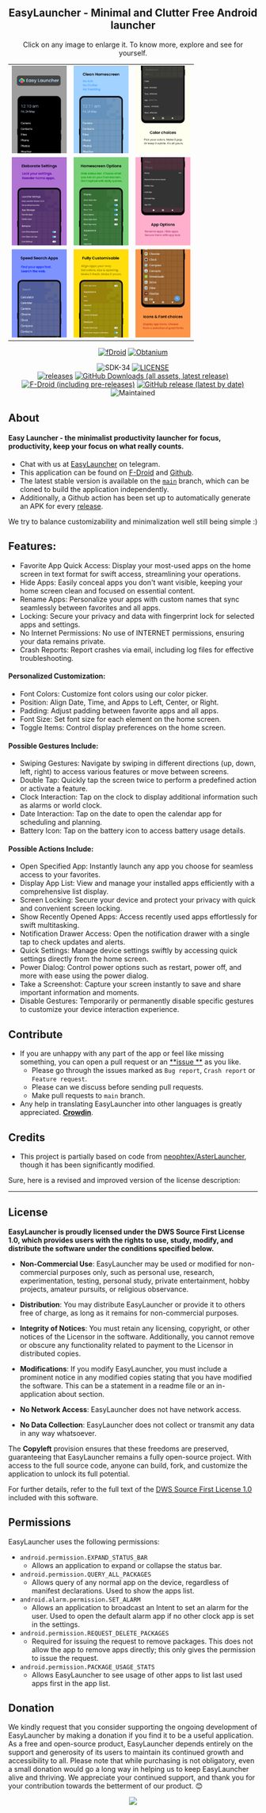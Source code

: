 <div align='center'>
	<h2>EasyLauncher - Minimal and Clutter Free Android launcher</h2>
    <table align='center'>
        Click on any image to enlarge it. To know more, explore and see for yourself.
        <tr>
            <td><img src='fastlane/metadata/android/en-US/images/phoneScreenshots/0.png' width='111' alt=""></td>
            <td><img src='fastlane/metadata/android/en-US/images/phoneScreenshots/1.png' width='111' alt=""></td>
            <td><img src='fastlane/metadata/android/en-US/images/phoneScreenshots/2.png' width='111' alt=""></td>
        </tr>
	    <tr>
            <td><img src='fastlane/metadata/android/en-US/images/phoneScreenshots/3.png' width='111' alt=""></td>
            <td><img src='fastlane/metadata/android/en-US/images/phoneScreenshots/4.png' width='111' alt=""></td>
            <td><img src='fastlane/metadata/android/en-US/images/phoneScreenshots/5.png' width='111' alt=""></td>
        </tr>
        <tr>
            <td><img src='fastlane/metadata/android/en-US/images/phoneScreenshots/6.png' width='111' alt=""></td>
            <td><img src='fastlane/metadata/android/en-US/images/phoneScreenshots/7.png' width='111' alt=""></td>
            <td><img src='fastlane/metadata/android/en-US/images/phoneScreenshots/8.png' width='111' alt=""></td>
	    </tr>
    </table>
    <p>
        <a href='https://f-droid.org/packages/app.easy.launcher'><img src='https://github.com/DroidWorksStudio/mLauncher/assets/9284733/a1e7c86f-1c76-46c0-9193-8fde9c9f531c' width="150" alt="fDroid"></a>
        <a href='http://apps.obtainium.imranr.dev/redirect.html?r=obtainium://add/https://github.com/DroidWorksStudio/EasyLauncher'><img src='https://github.com/DroidWorksStudio/mLauncher/assets/9284733/071cccfa-207b-45fb-8be4-7e668eeec4e5' width="150" alt="Obtanium"></a>
    </p>
</div>

<div align='center'>
    <p>
        <img src='https://img.shields.io/badge/Android-SDK_34-BD93F9?style=flat-square&logo=android&logoColor=white' alt="SDK-34">
        <a href='https://github.com/DroidWorksStudio/EasyLauncher/blob/main/LICENSE'><img src='https://img.shields.io/badge/DWS_Source_First_License_1.0-FF79C6?style=flat-square' alt="LICENSE"></a>
        <br>
        <a href='https://github.com/DroidWorksStudio/EasyLauncher/releases/latest'><img src='https://img.shields.io/github/downloads/DroidWorksStudio/EasyLauncher/total?color=50FA7B&style=flat-square' alt="releases"></a>
        <a href='https://github.com/DroidWorksStudio/EasyLauncher/releases/latest'><img src="https://img.shields.io/github/downloads/DroidWorksStudio/EasyLauncher/latest/total?color=50FA7B&style=flat-square" alt="GitHub Downloads (all assets, latest release)"></a>
        <br>
        <a href='https://gitlab.com/fdroid/fdroiddata/-/blob/master/metadata/app.easy.launcher.yml'><img alt="F-Droid (including pre-releases)" src="https://img.shields.io/f-droid/v/app.easy.launcher?color=FFB86C&style=flat-square"></a>
        <a href='https://github.com/DroidWorksStudio/EasyLauncher/releases/latest'><img alt="GitHub release (latest by date)" src="https://img.shields.io/github/v/release/DroidWorksStudio/EasyLauncher?color=FFB86C&style=flat-square"></a>
        <br>
        <img src='https://img.shields.io/badge/Maintained-yes-FF5555?style=flat-square' alt="Maintained">
    </p>
</div>

## About

#### Easy Launcher - the minimalist productivity launcher for focus, productivity, keep your focus on what really counts.

- Chat with us at [EasyLauncher](https://t.me/DroidWorksStudio) on telegram.
- This application can be found on [F-Droid](https://f-droid.org/packages/app.easy.launcher/) and [Github](https://github.com/HeCodes2Much/EasyLauncher/releases/).
- The latest stable version is available on the [`main`](https://github.com/HeCodes2Much/EasyLauncher/tree/main) branch, which can be cloned to build the application independently.
- Additionally, a Github action has been set up to automatically generate an APK for every [release](https://github.com/HeCodes2Much/EasyLauncher/releases).

We try to balance customizability and minimalization well still being simple :)</h3>

## Features:

- Favorite App Quick Access: Display your most-used apps on the home screen in text format for swift access, streamlining your operations.
- Hide Apps: Easily conceal apps you don't want visible, keeping your home screen clean and focused on essential content.
- Rename Apps: Personalize your apps with custom names that sync seamlessly between favorites and all apps.
- Locking: Secure your privacy and data with fingerprint lock for selected apps and settings.
- No Internet Permissions: No use of INTERNET permissions, ensuring your data remains private.
- Crash Reports: Report crashes via email, including log files for effective troubleshooting.

#### Personalized Customization:

- Font Colors: Customize font colors using our color picker.
- Position: Align Date, Time, and Apps to Left, Center, or Right.
- Padding: Adjust padding between favorite apps and all apps.
- Font Size: Set font size for each element on the home screen.
- Toggle Items: Control display preferences on the home screen.

#### Possible Gestures Include:

- Swiping Gestures: Navigate by swiping in different directions (up, down, left, right) to access various features or move between screens.
- Double Tap: Quickly tap the screen twice to perform a predefined action or activate a feature.
- Clock Interaction: Tap on the clock to display additional information such as alarms or world clock.
- Date Interaction: Tap on the date to open the calendar app for scheduling and planning.
- Battery Icon: Tap on the battery icon to access battery usage details.

#### Possible Actions Include:

- Open Specified App: Instantly launch any app you choose for seamless access to your favorites.
- Display App List: View and manage your installed apps efficiently with a comprehensive list display.
- Screen Locking: Secure your device and protect your privacy with quick and convenient screen locking.
- Show Recently Opened Apps: Access recently used apps effortlessly for swift multitasking.
- Notification Drawer Access: Open the notification drawer with a single tap to check updates and alerts.
- Quick Settings: Manage device settings swiftly by accessing quick settings directly from the home screen.
- Power Dialog: Control power options such as restart, power off, and more with ease using the power dialog.
- Take a Screenshot: Capture your screen instantly to save and share important information and moments.
- Disable Gestures: Temporarily or permanently disable specific gestures to customize your device interaction experience.

## Contribute

- If you are unhappy with any part of the app or feel like missing something, you can open a pull request or an [**issue
  **](https://github.com/HeCodes2Much/EasyLauncher/issues/new/choose) as you like.
    - Please go through the issues marked as `Bug report`, `Crash report` or `Feature request`.
    - Please can we discuss before sending pull requests.
    - Make pull requests to `main` branch.
- Any help in translating EasyLauncher into other languages is greatly appreciated. [**Crowdin**](https://crowdin.com/project/easy-launcher).

## Credits

- This project is partially based on code from [neophtex/AsterLauncher](https://github.com/neophtex/AsterLauncher), though it has been significantly modified.


Sure, here is a revised and improved version of the license description:

---

## License

**EasyLauncher is proudly licensed under the DWS Source First License 1.0, which provides users with the rights to use, study, modify, and distribute the software under the conditions specified below.**

- **Non-Commercial Use**: EasyLauncher may be used or modified for non-commercial purposes only, such as personal use, research, experimentation, testing, personal study, private entertainment, hobby projects, amateur pursuits, or religious observance.

- **Distribution**: You may distribute EasyLauncher or provide it to others free of charge, as long as it remains for non-commercial purposes.

- **Integrity of Notices**: You must retain any licensing, copyright, or other notices of the Licensor in the software. Additionally, you cannot remove or obscure any functionality related to payment to the Licensor in distributed copies.

- **Modifications**: If you modify EasyLauncher, you must include a prominent notice in any modified copies stating that you have modified the software. This can be a statement in a readme file or an in-application about section.

- **No Network Access**: EasyLauncher does not have network access.

- **No Data Collection**: EasyLauncher does not collect or transmit any data in any way whatsoever.

The **Copyleft** provision ensures that these freedoms are preserved, guaranteeing that EasyLauncher remains a fully open-source project. With access to the full source code, anyone can build, fork, and customize the application to unlock its full potential.

For further details, refer to the full text of the [DWS Source First License 1.0](LICENSE) included with this software.


## Permissions

EasyLauncher uses the following permissions:

- `android.permission.EXPAND_STATUS_BAR`
    - Allows an application to expand or collapse the status bar.
- `android.permission.QUERY_ALL_PACKAGES`
    - Allows query of any normal app on the device, regardless of manifest declarations. Used to show the apps list.
- `android.alarm.permission.SET_ALARM`
    - Allows an application to broadcast an Intent to set an alarm for the user. Used to open the default alarm app if no other clock app is set in the settings.
- `android.permission.REQUEST_DELETE_PACKAGES`
    - Required for issuing the request to remove packages. This does not allow the app to remove apps directly; this only gives the permission to issue the request.
- `android.permission.PACKAGE_USAGE_STATS`
    - Allows EasyLauncher to see usage of other apps to list last used apps first in the app list.

## Donation

We kindly request that you consider supporting the ongoing development of EasyLauncher by making a donation if you find it to be a useful application. As a free and open-source
product, EasyLauncher depends entirely on the support and generosity of its users to maintain its continued growth and accessibility to all. Please note that while purchasing is
not obligatory, even a small donation would go a long way in helping us to keep EasyLauncher alive and thriving. We appreciate your continued support, and thank you for your
contribution towards the betterment of our product. 😊

<div align='center'>
<a href="https://www.buymeacoffee.com/HeCodes2Much"><img src="https://img.buymeacoffee.com/button-api/?text=Buy me a coffee&emoji=&slug=HeCodes2Much&button_colour=FFDD00&font_colour=000000&font_family=Cookie&outline_colour=000000&coffee_colour=ffffff" /></a>
</div>
